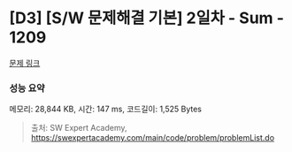 # [D3] [S/W 문제해결 기본] 2일차 - Sum - 1209 

[문제 링크](https://swexpertacademy.com/main/code/problem/problemDetail.do?contestProbId=AV13_BWKACUCFAYh) 

### 성능 요약

메모리: 28,844 KB, 시간: 147 ms, 코드길이: 1,525 Bytes



> 출처: SW Expert Academy, https://swexpertacademy.com/main/code/problem/problemList.do